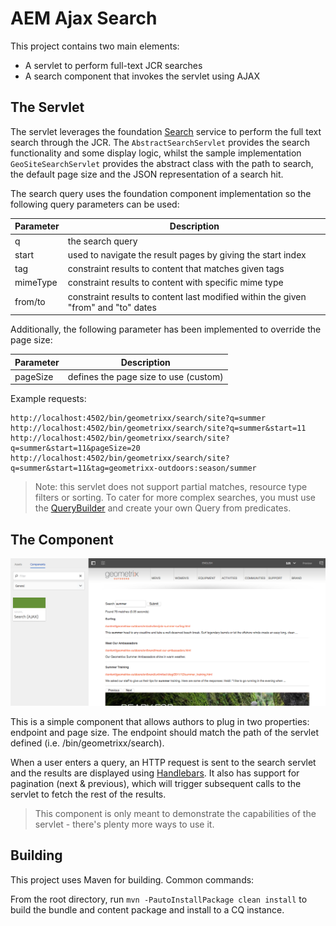 # AEM Ajax Search

This project contains two main elements:
* A servlet to perform full-text JCR searches
* A search component that invokes the servlet using AJAX

## The Servlet

The servlet leverages the foundation [Search](https://docs.adobe.com/docs/en/aem/6-1/ref/javadoc/com/day/cq/wcm/foundation/Search.html) 
service to perform the full text search through the JCR. The `AbstractSearchServlet` provides the search 
functionality and some display logic, whilst the sample implementation `GeoSiteSearchServlet` provides the 
abstract class with the path to search, the default page size and the JSON representation of a search hit.

The search query uses the foundation component implementation so the following query parameters can be used:

| Parameter | Description |
| -------- | ---------- |
| q        | the search query |
| start    | used to navigate the result pages by giving the start index |
| tag      | constraint results to content that matches given tags |
| mimeType | constraint results to content with specific mime type |
| from/to  | constraint results to content last modified within the given "from" and "to" dates |

Additionally, the following parameter has been implemented to override the page size:

Parameter | Description
--------- | ----------
pageSize | defines the page size to use (custom)

Example requests:
```
http://localhost:4502/bin/geometrixx/search/site?q=summer
http://localhost:4502/bin/geometrixx/search/site?q=summer&start=11
http://localhost:4502/bin/geometrixx/search/site?q=summer&start=11&pageSize=20
http://localhost:4502/bin/geometrixx/search/site?q=summer&start=11&tag=geometrixx-outdoors:season/summer
```

> Note: this servlet does not support partial matches, resource type filters or sorting. 
> To cater for more complex searches, you must use the [QueryBuilder](https://docs.adobe.com/docs/en/aem/6-1/develop/search/querybuilder-api.html) and create your own Query from predicates.

## The Component

![ajax-search-component](screenshot.png)

This is a simple component that allows authors to plug in two properties: endpoint and page size.
The endpoint should match the path of the servlet defined (i.e. /bin/geometrixx/search).

When a user enters a query, an HTTP request is sent to the search servlet and the results are displayed using [Handlebars](http://handlebarsjs.com/).
It also has support for pagination (next & previous), which will trigger subsequent calls to the servlet to fetch the rest of the results.

> This component is only meant to demonstrate the capabilities of the servlet - there's plenty more ways to use it.

## Building

This project uses Maven for building. Common commands:

From the root directory, run ``mvn -PautoInstallPackage clean install`` to build the bundle and content package and install to a CQ instance.

